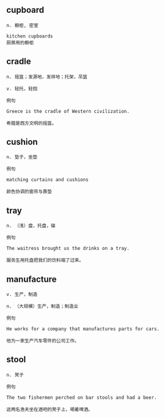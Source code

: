 ## cupboard
```
n. 橱柜, 密室

kitchen cupboards
厨房用的橱柜
```
## cradle
```
n. 摇篮；发源地，发祥地；托架，吊篮

v. 轻托，轻抱

例句

Greece is the cradle of Western civilization.

希腊是西方文明的摇篮。
```
## cushion
```
n. 垫子，坐垫

例句

matching curtains and cushions

颜色协调的窗帘与靠垫
```
## tray
```
n. （浅）盘，托盘，碟

例句

The waitress brought us the drinks on a tray.

服务生用托盘把我们的饮料端了过来。
```
## manufacture
```
v. 生产，制造

n. （大规模）生产，制造；制造业

例句

He works for a company that manufactures parts for cars.

他为一家生产汽车零件的公司工作。
```
## stool
```
n. 凳子

例句

The two fishermen perched on bar stools and had a beer.

这两名渔夫坐在酒吧的凳子上，喝着啤酒。
```